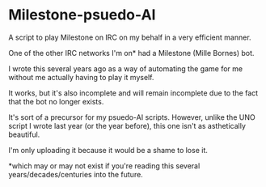 # Milestone-psuedo-AI

A script to play Milestone on IRC on my behalf in a very efficient manner. 

One of the other IRC networks I'm on* had a Milestone (Mille Bornes) bot.

I wrote this several years ago as a way of automating the game for me without me actually having to play it myself.

It works, but it's also incomplete and will remain incomplete due to the fact that the bot no longer exists.

It's sort of a precursor for my psuedo-AI scripts. However, unlike the UNO script I wrote last year (or the year before), this one isn't as asthetically beautiful.

I'm only uploading it because it would be a shame to lose it.


*which may or may not exist if you're reading this several years/decades/centuries into the future.
